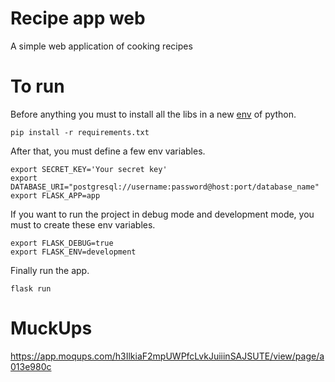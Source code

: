 # Recipe app web
A simple web application of cooking recipes
# To run
Before anything you must to install all the libs in a new [env](https://docs.python.org/3/library/venv.html) of python.
```
pip install -r requirements.txt
```
After that, you must define a few env variables.
```
export SECRET_KEY='Your secret key'
export DATABASE_URI="postgresql://username:password@host:port/database_name"
export FLASK_APP=app
```
If you want to run the project in debug mode and development mode, you must to create these env variables.
```
export FLASK_DEBUG=true
export FLASK_ENV=development
```
Finally run the app.
```
flask run
```
# MuckUps
https://app.moqups.com/h3IlkiaF2mpUWPfcLvkJuiiinSAJSUTE/view/page/a013e980c
